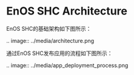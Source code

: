 # EnOS SHC Architecture

EnOS SHC的基础架构如下图所示：

.. image:: ../media/architecture.png



通过EnOS SHC发布应用的流程如下图所示：

.. image:: ../media/app_deployment_process.png
